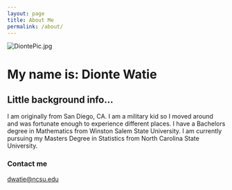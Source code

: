 ```yaml
---
layout: page
title: About Me
permalink: /about/
---
```

![DiontePic.jpg](desktop/DiontePic.jpg)

# My name is: Dionte Watie
## Little background info...  
I am originally from San Diego, CA. I am a military kid so I moved around and was fortunate enough to experience different places. I have a Bachelors degree in Mathematics from Winston Salem State University. I am currently pursuing my Masters Degree in Statistics from North Carolina State University.  


### Contact me

[dwatie@ncsu.edu](mailto:dwatie@ncsu.edu)
